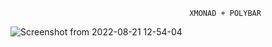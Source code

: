                                             XMONAD + POLYBAR
                           
![Screenshot from 2022-08-21 12-54-04](https://user-images.githubusercontent.com/109455638/185780456-fe5d82ba-3bd7-4902-9b00-4b08b4a4c31c.png)
